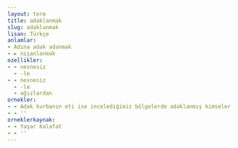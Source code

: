 ```yaml
---
layout: term
title: adaklanmak
slug: adaklanmak
lisan: Türkçe
anlamlar:
- Adına adak adanmak
- ► nişanlanmak
ozellikler:
- - nesnesiz
  - -le
- - nesnesiz
  - -le
  - ağızlardan
ornekler:
- - Adak kurbanın eti ise incelediğimiz bölgelerde adaklanmış kimseler tarafından yenmez...
- - ''
orneklerkaynak:
- - Yaşar Kalafat
- - ''
---
```

